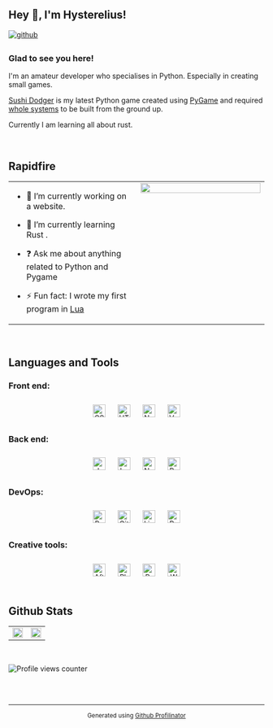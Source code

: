 ## Hey 👋, I'm Hysterelius!  
  

<a href="https://github.com/hystersis" target="_blank">
<img src=https://img.shields.io/badge/github-%2324292e.svg?&style=for-the-badge&logo=github&logoColor=white alt=github style="margin-bottom: 5px;" />
</a>
  



### Glad to see you here!  
I'm an amateur developer who specialises in Python. Especially in creating small games.

[Sushi Dodger](https://github.com/Hysterelius/Sushi_Dodger) is my latest Python game created using [PyGame](https://github.com/pygame/pygame) and required [whole systems](https://github.com/Hysterelius/Pygame-Event-Manager) to be built from the ground up.

Currently I am learning all about rust.
  

<br/>  


## Rapidfire  
<table><tr><td valign="top" width="50%">

- 🔭 I’m currently working on a website.
  

- 🌱 I’m currently learning Rust .  
  

- ❓ Ask me about anything related to Python and Pygame  
  

- ⚡ Fun fact: I wrote my first program in [Lua](https://www.lua.org/)  


</td><td valign="top" width="50%">

<div align="center">
<img src="https://rishavanand.github.io/static/images/greetings.gif" align="center" style="width: 100%" />
</div>  


</td></tr></table>  

<br/>  


## Languages and Tools

### **Front end**:
<div align="center">  
<img style="margin: 10px" src="https://img.shields.io/badge/-css-1572B6?logo=css3&logoColor=white&style=for-the-badge" alt="CSS" height="25" />
<img style="margin: 10px" src="https://img.shields.io/badge/-HTML-E34F26?logo=html5&logoColor=white&style=for-the-badge" alt="HTML5" height="25" />
<img style="margin: 10px" src="https://img.shields.io/badge/-Nuxt-00DC82?logo=nuxt.js&logoColor=white&style=for-the-badge" alt="Nuxt" height="25" />  
<img style="margin: 10px" src="https://img.shields.io/badge/-Vue-4FC08D?logo=Vue.js&logoColor=white&style=for-the-badge" alt="Vue" height="25" />  
</div>


### **Back end**:

<div align="center"> 
<img style="margin: 10px" src="https://img.shields.io/badge/-Javascript-F7DF1E?logo=javascript&logoColor=black&style=for-the-badge" alt="JavaScript Icon" height="25" />
<img style="margin: 10px" src="https://img.shields.io/badge/-lua-2C2D72?logo=lua&logoColor=white&style=for-the-badge" alt="Lua Icon" height="25" />
<img style="margin: 10px" src="https://img.shields.io/badge/-nginx-009639?logo=nginx&logoColor=white&style=for-the-badge" alt="Nginx" height="25" />  
<img style="margin: 10px" src="https://img.shields.io/badge/-python-3776AB?logo=python&logoColor=white&style=for-the-badge" alt="Python" height="25" />   
</div>



### **DevOps**:

<div align="center">  
<img style="margin: 10px" src="https://img.shields.io/badge/-bash-4EAA25?logo=gnu-bash&logoColor=white&style=for-the-badge" alt="Bash" height="25" />  
<img style="margin: 10px" src="https://img.shields.io/badge/-git-F05032?logo=git&logoColor=white&style=for-the-badge" alt="Git" height="25" /> 
<img style="margin: 10px" src="https://img.shields.io/badge/-Linux-FCC624?logo=linux&logoColor=black&style=for-the-badge" alt="Linux" height="25" />  
<img style="margin: 10px" src="https://img.shields.io/badge/-Raspberry%20Pi-A22846?logo=raspberry-pi&logoColor=white&style=for-the-badge" alt="Raspberry Pi" height="25" />  
</div>



### **Creative tools**:
<div align="center">  
<img style="margin: 10px" src="https://img.shields.io/badge/-after%20effects-9999FF?logo=adobe-after-effects&logoColor=white&style=for-the-badge" alt="After Effects" height="25" />
<img style="margin: 10px" src="https://img.shields.io/badge/-photoshop-31A8FF?logo=adobe-photoshop&logoColor=white&style=for-the-badge" alt="Photoshop" height="25" />  
<img style="margin: 10px" src="https://img.shields.io/badge/-premiere%20pro-9999FF?logo=adobe-Premiere-pro&logoColor=white&style=for-the-badge" alt="Premiere Pro" height="25" />  
<img style="margin: 10px" src="https://img.shields.io/badge/-wordpress-21759B?logo=wordpress&logoColor=white&style=for-the-badge" alt="WordPress" height="25" />  
</div>

<br/>  


## Github Stats

<table><tr><td valign="top" width="50%">

<img src="https://github-readme-stats.vercel.app/api?username=Hysterelius&show_icons=true&count_private=true&hide_border=true" align="center" style="width: 100%" />

</td><td valign="top" width="50%">

<img src="https://github-readme-stats.vercel.app/api/top-langs/?username=Hysterelius&layout=compact&hide_border=true" align="center" style="width: 100%" />

</td></tr></table>  


  

<br/>  

![Profile views counter](https://komarev.com/ghpvc/?username=hysterelius&&style=flat-square)  
  

<br/>  


<br/>

----
<sub>
<div align="center">Generated using <a href="https://profilinator.rishav.dev/" target="_blank">Github Profilinator</a></div></sub>

